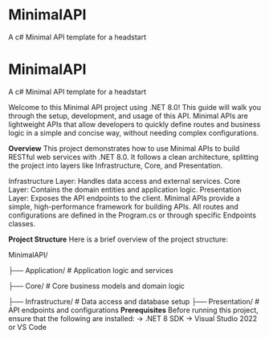 # MinimalAPI
A c# Minimal API template for a headstart
# MinimalAPI
A c# Minimal API template for a headstart

Welcome to this Minimal API project using .NET 8.0! This guide will walk you through the setup, development, and usage of this API. Minimal APIs are lightweight APIs that allow developers to quickly define routes and business logic in a simple and concise way, without needing complex configurations.

**Overview**
This project demonstrates how to use Minimal APIs to build RESTful web services with .NET 8.0. It follows a clean architecture, splitting the project into layers like Infrastructure, Core, and Presentation.

Infrastructure Layer: Handles data access and external services.
Core Layer: Contains the domain entities and application logic.
Presentation Layer: Exposes the API endpoints to the client.
Minimal APIs provide a simple, high-performance framework for building APIs. All routes and configurations are defined in the Program.cs or through specific Endpoints classes.

**Project Structure**
Here is a brief overview of the project structure:

MinimalAPI/

├── Application/              # Application logic and services

├── Core/                     # Core business models and domain logic

├── Infrastructure/           # Data access and database setup
├── Presentation/             # API endpoints and configurations
**Prerequisites**
Before running this project, ensure that the following are installed:
-> .NET 8 SDK
-> Visual Studio 2022 or VS Code